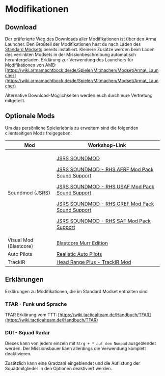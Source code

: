 # Modifikationen

## Download

Der präferierte Weg des Downloads aller Modifikationen ist über den Arma Launcher. Den Großteil der Modifikationen hast du nach Laden des [Standard Modsets](https://www.deutsche-arma-allianz.de/#mods) bereits installiert. Kleinere Zusätze werden beim Laden des verlinkten Modsets in der Missionbeschreibung automatisch heruntergeladen. Erklärung zur Verwendung des Launchers für Modifikationen von AMB: [https://wiki.armamachtbock.de/de/Spieler/Mitmachen/Modset/Arma\_Launcher](https://wiki.armamachtbock.de/de/Spieler/Mitmachen/Modset/Arma\_Launcher)

Alternative Download-Möglichkeiten werden euch durch eure Vertretung mitgeteilt.

## Optionale Mods

Um das persönliche Spielerlebnis zu erweitern sind die folgenden clientseitigen Mods freigegeben:

| Mod                    | Workshop-Link                                                                                                                                                                                                                                                                                                                                                                                                                                                                                                                                                                                                                                    |
| ---------------------- | ------------------------------------------------------------------------------------------------------------------------------------------------------------------------------------------------------------------------------------------------------------------------------------------------------------------------------------------------------------------------------------------------------------------------------------------------------------------------------------------------------------------------------------------------------------------------------------------------------------------------------------------------ |
| Soundmod (JSRS)        | <p><a href="https://steamcommunity.com/workshop/filedetails/?id=861133494">JSRS SOUNDMOD</a></p><p><a href="https://steamcommunity.com/sharedfiles/filedetails/?id=945476727">JSRS SOUNDMOD - RHS AFRF Mod Pack Sound Support</a></p><p><a href="https://steamcommunity.com/sharedfiles/filedetails/?id=1180533757">JSRS SOUNDMOD - RHS USAF Mod Pack Sound Support</a></p><p><a href="https://steamcommunity.com/sharedfiles/filedetails/?id=1180534892">JSRS SOUNDMOD - RHS GREF Mod Pack Sound Support</a></p><p><a href="https://steamcommunity.com/sharedfiles/filedetails/?id=1486541773">JSRS SOUNDMOD - RHS SAF Mod Pack Support</a></p> |
| Visual Mod (Blastcore) | [Blastcore Murr Edition](https://steamcommunity.com/sharedfiles/filedetails/?id=2257686620)                                                                                                                                                                                                                                                                                                                                                                                                                                                                                                                                                      |
| Auto Pilots            | [Realistic Auto Pilots](https://steamcommunity.com/sharedfiles/filedetails/?id=1439605692)                                                                                                                                                                                                                                                                                                                                                                                                                                                                                                                                                       |
| TrackIR                | [Head Range Plus - TrackIR Mod](https://steamcommunity.com/sharedfiles/filedetails/?id=630737877)                                                                                                                                                                                                                                                                                                                                                                                                                                                                                                                                                |

## Erklärungen

Erklärungen zu Modifikationen, die im Standard Modset enthalten sind

### TFAR - Funk und Sprache

TFAR Erklärung vom TTT: [https://wiki.tacticalteam.de/Handbuch/TFAR](https://wiki.tacticalteam.de/Handbuch/TFAR)

### DUI - Squad Radar

Dieses kann von jedem einzeln mit `Strg + * auf dem Numpad` ausgeblendet werden. Der Missionsbauer kann allerdings die Verwendung komplett deaktivieren.

Zusätzlich kann eine Gradzahl eingeblendet und die Auflistung der Squadmitglieder in den Optionen deaktiviert werden.
